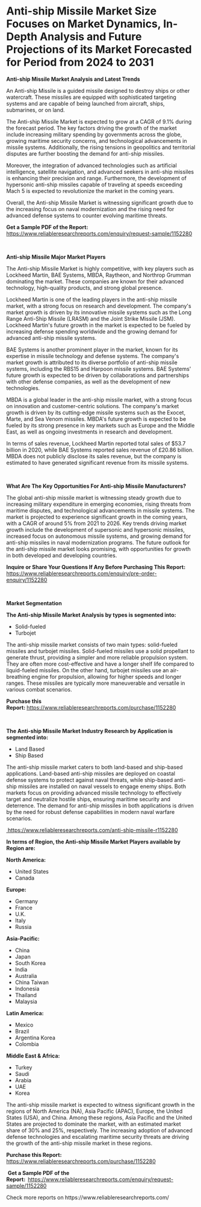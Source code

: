 <p><h1>Anti-ship Missile Market Size Focuses on Market Dynamics, In-Depth Analysis and Future Projections of its Market Forecasted for Period from 2024 to 2031</h1></p><p><strong>Anti-ship Missile Market Analysis and Latest Trends</strong></p>
<p><p>An Anti-ship Missile is a guided missile designed to destroy ships or other watercraft. These missiles are equipped with sophisticated targeting systems and are capable of being launched from aircraft, ships, submarines, or on land.</p><p>The Anti-ship Missile Market is expected to grow at a CAGR of 9.1% during the forecast period. The key factors driving the growth of the market include increasing military spending by governments across the globe, growing maritime security concerns, and technological advancements in missile systems. Additionally, the rising tensions in geopolitics and territorial disputes are further boosting the demand for anti-ship missiles.</p><p>Moreover, the integration of advanced technologies such as artificial intelligence, satellite navigation, and advanced seekers in anti-ship missiles is enhancing their precision and range. Furthermore, the development of hypersonic anti-ship missiles capable of traveling at speeds exceeding Mach 5 is expected to revolutionize the market in the coming years.</p><p>Overall, the Anti-ship Missile Market is witnessing significant growth due to the increasing focus on naval modernization and the rising need for advanced defense systems to counter evolving maritime threats.</p></p>
<p><strong>Get a Sample PDF of the Report:&nbsp;</strong> <a href="https://www.reliableresearchreports.com/enquiry/request-sample/1152280">https://www.reliableresearchreports.com/enquiry/request-sample/1152280</a></p>
<p>&nbsp;</p>
<p><strong>Anti-ship Missile Major Market Players</strong></p>
<p><p>The Anti-ship Missile Market is highly competitive, with key players such as Lockheed Martin, BAE Systems, MBDA, Raytheon, and Northrop Grumman dominating the market. These companies are known for their advanced technology, high-quality products, and strong global presence.</p><p>Lockheed Martin is one of the leading players in the anti-ship missile market, with a strong focus on research and development. The company's market growth is driven by its innovative missile systems such as the Long Range Anti-Ship Missile (LRASM) and the Joint Strike Missile (JSM). Lockheed Martin's future growth in the market is expected to be fueled by increasing defense spending worldwide and the growing demand for advanced anti-ship missile systems.</p><p>BAE Systems is another prominent player in the market, known for its expertise in missile technology and defense systems. The company's market growth is attributed to its diverse portfolio of anti-ship missile systems, including the RBS15 and Harpoon missile systems. BAE Systems' future growth is expected to be driven by collaborations and partnerships with other defense companies, as well as the development of new technologies.</p><p>MBDA is a global leader in the anti-ship missile market, with a strong focus on innovation and customer-centric solutions. The company's market growth is driven by its cutting-edge missile systems such as the Exocet, Marte, and Sea Venom missiles. MBDA's future growth is expected to be fueled by its strong presence in key markets such as Europe and the Middle East, as well as ongoing investments in research and development.</p><p>In terms of sales revenue, Lockheed Martin reported total sales of $53.7 billion in 2020, while BAE Systems reported sales revenue of £20.86 billion. MBDA does not publicly disclose its sales revenue, but the company is estimated to have generated significant revenue from its missile systems.</p></p>
<p>&nbsp;</p>
<p><strong>What Are The Key Opportunities For Anti-ship Missile Manufacturers?</strong></p>
<p><p>The global anti-ship missile market is witnessing steady growth due to increasing military expenditure in emerging economies, rising threats from maritime disputes, and technological advancements in missile systems. The market is projected to experience significant growth in the coming years, with a CAGR of around 5% from 2021 to 2026. Key trends driving market growth include the development of supersonic and hypersonic missiles, increased focus on autonomous missile systems, and growing demand for anti-ship missiles in naval modernization programs. The future outlook for the anti-ship missile market looks promising, with opportunities for growth in both developed and developing countries.</p></p>
<p><strong>Inquire or Share Your Questions If Any Before Purchasing This Report:</strong> <a href="https://www.reliableresearchreports.com/enquiry/pre-order-enquiry/1152280">https://www.reliableresearchreports.com/enquiry/pre-order-enquiry/1152280</a></p>
<p>&nbsp;</p>
<p><strong>Market Segmentation</strong></p>
<p><strong>The Anti-ship Missile Market Analysis by types is segmented into:</strong></p>
<p><ul><li>Solid-fueled</li><li>Turbojet</li></ul></p>
<p><p>The anti-ship missile market consists of two main types: solid-fueled missiles and turbojet missiles. Solid-fueled missiles use a solid propellant to generate thrust, providing a simpler and more reliable propulsion system. They are often more cost-effective and have a longer shelf life compared to liquid-fueled missiles. On the other hand, turbojet missiles use an air-breathing engine for propulsion, allowing for higher speeds and longer ranges. These missiles are typically more maneuverable and versatile in various combat scenarios.</p></p>
<p><strong>Purchase this Report:&nbsp;</strong><a href="https://www.reliableresearchreports.com/purchase/1152280">https://www.reliableresearchreports.com/purchase/1152280</a></p>
<p>&nbsp;</p>
<p><strong>The Anti-ship Missile Market Industry Research by Application is segmented into:</strong></p>
<p><ul><li>Land Based</li><li>Ship Based</li></ul></p>
<p><p>The anti-ship missile market caters to both land-based and ship-based applications. Land-based anti-ship missiles are deployed on coastal defense systems to protect against naval threats, while ship-based anti-ship missiles are installed on naval vessels to engage enemy ships. Both markets focus on providing advanced missile technology to effectively target and neutralize hostile ships, ensuring maritime security and deterrence. The demand for anti-ship missiles in both applications is driven by the need for robust defense capabilities in modern naval warfare scenarios.</p></p>
<p><a href="https://www.reliableresearchreports.com/anti-ship-missile-r1152280">&nbsp;https://www.reliableresearchreports.com/anti-ship-missile-r1152280</a></p>
<p><strong>In terms of Region, the Anti-ship Missile Market Players available by Region are:</strong></p>
<p>
    <p> <strong> North America: </strong>
        <ul>
            <li>United States</li>
            <li>Canada</li>
        </ul>
        </p> 
    <p> <strong> Europe: </strong>
        <ul>
            <li>Germany</li>
            <li>France</li>
            <li>U.K.</li>
            <li>Italy</li>
            <li>Russia</li>
        </ul>
        </p> 
    <p> <strong> Asia-Pacific: </strong>
        <ul>
            <li>China</li>
            <li>Japan</li>
            <li>South Korea</li>
            <li>India</li>
            <li>Australia</li>
            <li>China Taiwan</li>
            <li>Indonesia</li>
            <li>Thailand</li>
            <li>Malaysia</li>
        </ul>
        </p> 
    <p> <strong> Latin America: </strong>
        <ul>
            <li>Mexico</li>
            <li>Brazil</li>
            <li>Argentina Korea</li>
            <li>Colombia</li>
        </ul>
        </p> 
    <p> <strong> Middle East & Africa: </strong>
        <ul>
            <li>Turkey</li>
            <li>Saudi</li>
            <li>Arabia</li>
            <li>UAE</li>
            <li>Korea</li>
        </ul>
    </p>
    </p>
<p><p>The anti-ship missile market is expected to witness significant growth in the regions of North America (NA), Asia Pacific (APAC), Europe, the United States (USA), and China. Among these regions, Asia Pacific and the United States are projected to dominate the market, with an estimated market share of 30% and 25%, respectively. The increasing adoption of advanced defense technologies and escalating maritime security threats are driving the growth of the anti-ship missile market in these regions.</p></p>
<p><strong>Purchase this Report: </strong><a href="https://www.reliableresearchreports.com/purchase/1152280">https://www.reliableresearchreports.com/purchase/1152280</a></p>
<p>&nbsp;<strong>Get a Sample PDF of the Report:&nbsp;&nbsp;</strong><a href="https://www.reliableresearchreports.com/enquiry/request-sample/1152280">https://www.reliableresearchreports.com/enquiry/request-sample/1152280</a></p>
<p><strong></strong></p>
<p>Check more reports on https://www.reliableresearchreports.com/</p>